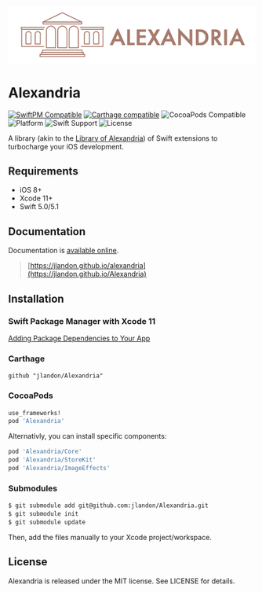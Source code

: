 ![Alexandria](https://raw.githubusercontent.com/jlandon/Alexandria/master/alexandria.png)


# Alexandria

[![SwiftPM Compatible](https://img.shields.io/badge/SwiftPM-compatible-brightgreen.svg)](https://swift.org/package-manager/)
[![Carthage compatible](https://img.shields.io/badge/Carthage-compatible-4BC51D.svg)](https://github.com/Carthage/Carthage)
![CocoaPods Compatible](https://img.shields.io/cocoapods/v/Alexandria.svg)
![Platform](https://img.shields.io/cocoapods/p/Alexandria.svg)
![Swift Support](https://img.shields.io/badge/Swift-5.0%2C%205.1-orange.svg)
![License](https://img.shields.io/badge/license-MIT-blue.svg)

A library (akin to the [Library of Alexandria](https://en.wikipedia.org/wiki/Library_of_Alexandria)) of Swift extensions to turbocharge your iOS development.

## Requirements

- iOS 8+
- Xcode 11+
- Swift 5.0/5.1

## Documentation

Documentation is  [available online](https://jlandon.github.io/Alexandria).

> [https://jlandon.github.io/alexandria](https://jlandon.github.io/Alexandria)

## Installation

### Swift Package Manager with Xcode 11

[Adding Package Dependencies to Your App](https://developer.apple.com/documentation/swift_packages/adding_package_dependencies_to_your_app)

### Carthage

```ogdl
github "jlandon/Alexandria"
```

### CocoaPods

```ruby
use_frameworks!
pod 'Alexandria'
```

Alternativly, you can install specific components:

```ruby
pod 'Alexandria/Core'
pod 'Alexandria/StoreKit'
pod 'Alexandria/ImageEffects'
```

### Submodules

```bash
$ git submodule add git@github.com:jlandon/Alexandria.git
$ git submodule init
$ git submodule update
```

Then, add the files manually to your Xcode project/workspace.

## License

Alexandria is released under the MIT license. See LICENSE for details.
